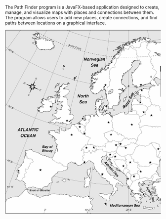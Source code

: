 The Path Finder program is a JavaFX-based application designed to create, manage, and visualize maps with places and connections between them. The program allows users to add new places, create connections, and find paths between locations on a graphical interface.

![Path Finder](https://raw.githubusercontent.com/annastrombeerg/Path-Finder/main/image/pathfinder-copy.png)
